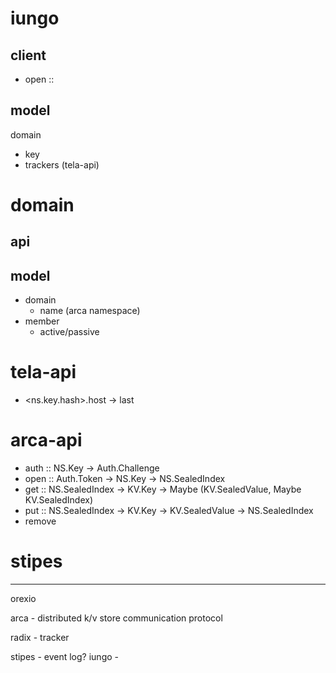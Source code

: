 # iungo

## client
- open ::  

## model
domain
- key
- trackers (tela-api)

# domain

## api

## model
- domain
  - name (arca namespace)
- member
  - active/passive

# tela-api
- <ns.key.hash>.host
  -> last

# arca-api
- auth :: NS.Key -> Auth.Challenge
- open :: Auth.Token -> NS.Key -> NS.SealedIndex
- get :: NS.SealedIndex -> KV.Key -> Maybe (KV.SealedValue, Maybe KV.SealedIndex)
- put :: NS.SealedIndex -> KV.Key -> KV.SealedValue -> NS.SealedIndex
- remove

# stipes

---

orexio

arca - distributed k/v store communication protocol

radix - tracker

stipes - event log?
iungo - 



